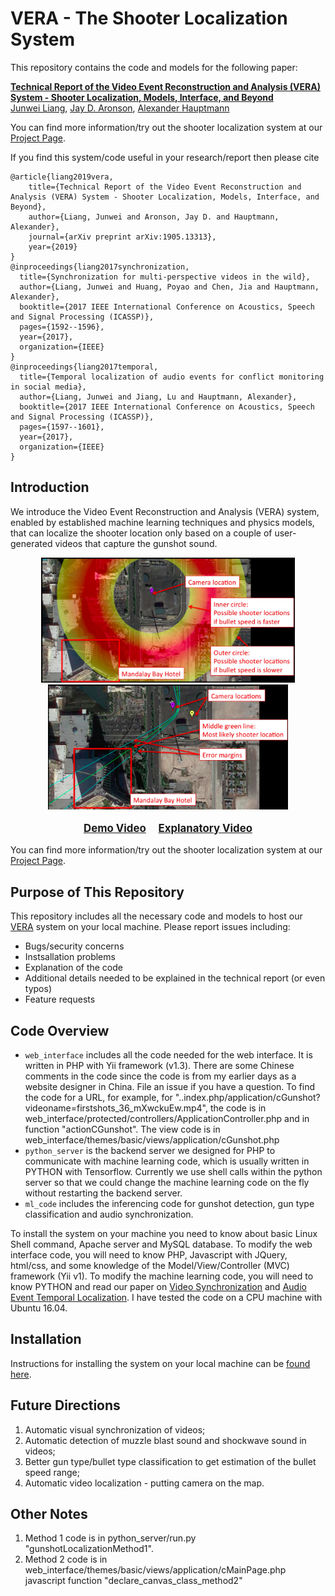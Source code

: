 # VERA - The Shooter Localization System

This repository contains the code and models for the following paper:


**[Technical Report of the Video Event Reconstruction and Analysis (VERA) System - Shooter Localization, Models, Interface, and Beyond](https://arxiv.org/abs/1905.13313)** \
[Junwei Liang](https://www.cs.cmu.edu/~junweil/),
[Jay D. Aronson](https://www.cmu.edu/dietrich/history/people/faculty/aronson.html),
[Alexander Hauptmann](https://www.cs.cmu.edu/~alex/)

You can find more information/try out the shooter localization system at our [Project Page](https://vera.cs.cmu.edu/).


If you find this system/code useful in your research/report then please cite

```
@article{liang2019vera,
    title={Technical Report of the Video Event Reconstruction and Analysis (VERA) System - Shooter Localization, Models, Interface, and Beyond},
    author={Liang, Junwei and Aronson, Jay D. and Hauptmann, Alexander},
    journal={arXiv preprint arXiv:1905.13313},
    year={2019}
}
@inproceedings{liang2017synchronization,
  title={Synchronization for multi-perspective videos in the wild},
  author={Liang, Junwei and Huang, Poyao and Chen, Jia and Hauptmann, Alexander},
  booktitle={2017 IEEE International Conference on Acoustics, Speech and Signal Processing (ICASSP)},
  pages={1592--1596},
  year={2017},
  organization={IEEE}
}
@inproceedings{liang2017temporal,
  title={Temporal localization of audio events for conflict monitoring in social media},
  author={Liang, Junwei and Jiang, Lu and Hauptmann, Alexander},
  booktitle={2017 IEEE International Conference on Acoustics, Speech and Signal Processing (ICASSP)},
  pages={1597--1601},
  year={2017},
  organization={IEEE}
}
```


## Introduction
We introduce the Video Event Reconstruction and Analysis (VERA) system, enabled by established machine learning techniques and physics models, that can localize the shooter location only based on a couple of user-generated videos that capture the gunshot sound. 


<div align="center">
  <div style="">
      <img src="images/method1.png" height="200px" />
      <img src="images/method2.png" height="200px" />
  </div>
  <p style="font-weight:bold;font-size:1.2em;">
  	<a href="http://www.youtube.com/watch?feature=player_embedded&v=z0KFTXg5sqI" target="_blank">Demo Video</a> &nbsp; &nbsp;
    <a href="http://www.youtube.com/watch?feature=player_embedded&v=6q7LqqzrY2I" target="_blank">Explanatory Video</a>
  </p>
</div>

You can find more information/try out the shooter localization system at our [Project Page](https://vera.cs.cmu.edu/).

## Purpose of This Repository
This repository includes all the necessary code and models to host our [VERA](https://vera.cs.cmu.edu/) system on your local machine.
Please report issues including:
- Bugs/security concerns
- Instsallation problems
- Explanation of the code
- Additional details needed to be explained in the technical report (or even typos)
- Feature requests


## Code Overview
- `web_interface` includes all the code needed for the web interface. It is written in PHP with Yii framework (v1.3). There are some Chinese comments in the code since the code is from my earlier days as a website designer in China. File an issue if you have a question. To find the code for a URL, for example, for "..index.php/application/cGunshot?videoname=firstshots_36_mXwckuEw.mp4", the code is in web_interface/protected/controllers/ApplicationController.php and in function "actionCGunshot". The view code is in web_interface/themes/basic/views/application/cGunshot.php
- `python_server` is the backend server we designed for PHP to communicate with machine learning code, which is usually written in PYTHON with Tensorflow. Currently we use shell calls within the python server so that we could change the machine learning code on the fly without restarting the backend server.
- `ml_code` includes the inferencing code for gunshot detection, gun type classification and audio synchronization.

To install the system on your machine you need to know about basic Linux Shell command, Apache server and MySQL database. To modify the web interface code, you will need to know PHP, Javascript with JQuery, html/css, and some knowledge of the Model/View/Controller (MVC) framework (Yii v1). To modify the machine learning code, you will need to know PYTHON and read our paper on [Video Synchronization](https://ieeexplore.ieee.org/abstract/document/7952425) and [Audio Event Temporal Localization](https://ieeexplore.ieee.org/abstract/document/7952426). I have tested the code on a CPU machine with Ubuntu 16.04.

## Installation
Instructions for installing the system on your local machine can be [found here](INSTALL.md).

## Future Directions
1. Automatic visual synchronization of videos;
2. Automatic detection of muzzle blast sound and shockwave sound in videos;
3. Better gun type/bullet type classification to get estimation of the bullet speed range;
4. Automatic video localization - putting camera on the map.

## Other Notes
1. Method 1 code is in python_server/run.py "gunshotLocalizationMethod1".
2. Method 2 code is in web_interface/themes/basic/views/application/cMainPage.php javascript function "declare_canvas_class_method2"

